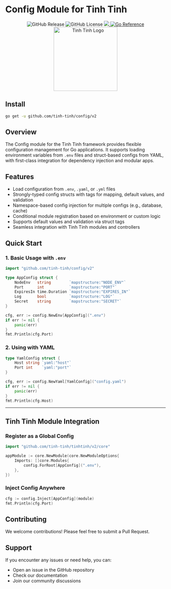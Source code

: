 # Config Module for Tinh Tinh

<div align="center">
<img alt="GitHub Release" src="https://img.shields.io/github/v/release/tinh-tinh/config">
<img alt="GitHub License" src="https://img.shields.io/github/license/tinh-tinh/config">
<a href="https://codecov.io/gh/tinh-tinh/config" > 
 <img src="https://codecov.io/gh/tinh-tinh/config/graph/badge.svg?token=VK57E807N2"/> 
 </a>
<a href="https://pkg.go.dev/github.com/tinh-tinh/config"><img src="https://pkg.go.dev/badge/github.com/tinh-tinh/config.svg" alt="Go Reference"></a>
</div>

<div align="center">
    <img src="https://avatars.githubusercontent.com/u/178628733?s=400&u=2a8230486a43595a03a6f9f204e54a0046ce0cc4&v=4" width="200" alt="Tinh Tinh Logo">
</div>

## Install

```bash
go get -u github.com/tinh-tinh/config/v2
```

## Overview

The Config module for the Tinh Tinh framework provides flexible configuration management for Go applications. It supports loading environment variables from `.env` files and struct-based configs from YAML, with first-class integration for dependency injection and modular apps.

## Features

- Load configuration from `.env`, `.yaml`, or `.yml` files
- Strongly-typed config structs with tags for mapping, default values, and validation
- Namespace-based config injection for multiple configs (e.g., database, cache)
- Conditional module registration based on environment or custom logic
- Supports default values and validation via struct tags
- Seamless integration with Tinh Tinh modules and controllers

## Quick Start

### 1. Basic Usage with `.env`

```go
import "github.com/tinh-tinh/config/v2"

type AppConfig struct {
    NodeEnv   string        `mapstructure:"NODE_ENV"`
    Port      int           `mapstructure:"PORT"`
    ExpiresIn time.Duration `mapstructure:"EXPIRES_IN"`
    Log       bool          `mapstructure:"LOG"`
    Secret    string        `mapstructure:"SECRET"`
}

cfg, err := config.NewEnv[AppConfig](".env")
if err != nil {
    panic(err)
}
fmt.Println(cfg.Port)
```

### 2. Using with YAML

```go
type YamlConfig struct {
    Host string `yaml:"host"`
    Port int    `yaml:"port"`
}

cfg, err := config.NewYaml[YamlConfig]("config.yaml")
if err != nil {
    panic(err)
}
fmt.Println(cfg.Host)
```

---

## Tinh Tinh Module Integration

### Register as a Global Config

```go
import "github.com/tinh-tinh/tinhtinh/v2/core"

appModule := core.NewModule(core.NewModuleOptions{
    Imports: []core.Modules{
        config.ForRoot[AppConfig](".env"),
    },
})
```

### Inject Config Anywhere

```go
cfg := config.Inject[AppConfig](module)
fmt.Println(cfg.Port)
```

## Contributing

We welcome contributions! Please feel free to submit a Pull Request.

## Support

If you encounter any issues or need help, you can:
- Open an issue in the GitHub repository
- Check our documentation
- Join our community discussions
